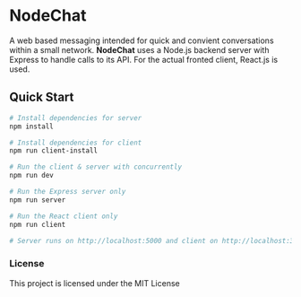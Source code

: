 # NodeChat
A web based messaging intended for quick and convient conversations within a small network. __NodeChat__ uses a Node.js backend server with Express to handle calls to its API. For the actual fronted client, React.js is used.

## Quick Start

``` bash
# Install dependencies for server
npm install

# Install dependencies for client
npm run client-install

# Run the client & server with concurrently
npm run dev

# Run the Express server only
npm run server

# Run the React client only
npm run client

# Server runs on http://localhost:5000 and client on http://localhost:3000
```


### License

This project is licensed under the MIT License

